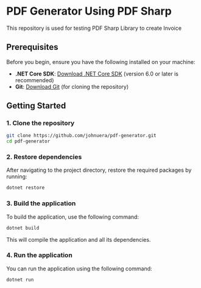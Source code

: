 # PDF Generator Using PDF Sharp

This repository is used for testing PDF Sharp Library to create Invoice

## Prerequisites

Before you begin, ensure you have the following installed on your machine:

- **.NET Core SDK**: [Download .NET Core SDK](https://dotnet.microsoft.com/download) (version 6.0 or later is recommended)
- **Git**: [Download Git](https://git-scm.com/downloads) (for cloning the repository)

## Getting Started

### 1. Clone the repository

```bash
git clone https://github.com/johnuera/pdf-generator.git
cd pdf-generator
```

### 2. Restore dependencies

After navigating to the project directory, restore the required packages by running:

```bash
dotnet restore
```

### 3. Build the application

To build the application, use the following command:

```bash
dotnet build
```

This will compile the application and all its dependencies.

### 4. Run the application

You can run the application using the following command:

```bash
dotnet run
```
